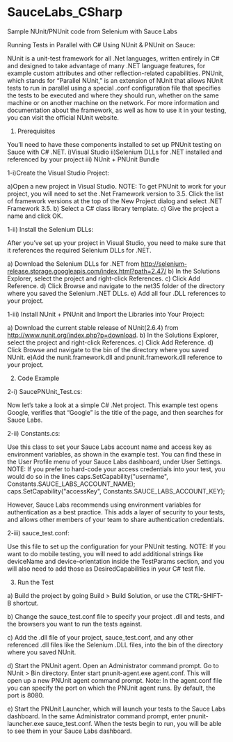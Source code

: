 # SauceLabs_CSharp
Sample NUnit/PNUnit code from Selenium with Sauce Labs

Running Tests in Parallel with C# Using NUnit & PNUnit on Sauce:

NUnit is a unit-test framework for all .Net languages, written entirely in C# and designed to take advantage of many .NET language features, for example custom attributes and other reflection-related capabilities. PNUnit, which stands for “Parallel NUnit,” is an extension of NUnit that allows NUnit tests to run in parallel using a special .conf configuration file that specifies the tests to be executed and where they should run, whether on the same machine or on another machine on the network. For more information and documentation about the framework, as well as how to use it in your testing, you can visit the official NUnit website.

1) Prerequisites

You’ll need to have these components installed to set up PNUnit testing on Sauce with C# .NET.
  i)Visual Studio
  ii)Selenium DLLs for .NET installed and referenced by your project
  iii) NUnit + PNUnit Bundle

1-i)Create the Visual Studio Project:

a)Open a new project in Visual Studio.
NOTE: To get PNUnit to work for your project, you will need to set the .Net Framework version to 3.5. Click the list of framework versions at the top of the New Project dialog and select .NET Framework 3.5.
b) Select a C# class library template.
c) Give the project a name and click OK.

1-ii) Install the  Selenium DLLs:

After you’ve set up your project in Visual Studio, you need to make sure that it references the required Selenium DLLs for .NET.

a) Download the Selenium DLLs for .NET from http://selenium-release.storage.googleapis.com/index.html?path=2.47/
b) In the Solutions Explorer, select the project and right-click References.
c) Click Add Reference.
d) Click Browse and navigate to the net35 folder of the directory where you saved the Selenium .NET DLLs.
e) Add all four .DLL references to your project.

1-iii) Install NUnit + PNUnit and Import the Libraries into Your Project:

a) Download the current stable release of NUnit(2.6.4) from http://www.nunit.org/index.php?p=download.
b) In the Solutions Explorer, select the project and right-click References.
c) Click Add Reference.
d) Click Browse and navigate to the bin of the directory where you saved NUnit.
e)Add the nunit.framework.dll and pnunit.framework.dll reference to your project.

2) Code Example

2-i) SaucePNUnit_Test.cs:

Now let’s take a look at a simple C# .Net project. This example test opens Google, verifies that “Google” is the title of the page, and then searches for Sauce Labs.

2-ii) Constants.cs:

Use this class to set your Sauce Labs account name and access key as environment variables, as shown in the example test. You can find these in the User Profile menu of your Sauce Labs dashboard, under User Settings.
NOTE: If you prefer to hard-code your access credentials into your test, you would do so in the lines
 		caps.SetCapability("username", Constants.SAUCE_LABS_ACCOUNT_NAME);
 		caps.SetCapability("accessKey", Constants.SAUCE_LABS_ACCOUNT_KEY);

However, Sauce Labs recommends using environment variables for authentication as a best practice. This adds a layer of security to your tests, and allows other members of your team to share authentication credentials. 

2-iii) sauce_test.conf:

Use this file to set up the configuration for your PNUnit testing. 
NOTE: If you want to do mobile testing, you will need to add additional strings like deviceName and device-orientation inside the TestParams section, and you will also need to add those as DesiredCapabilities in your C# test file. 

3) Run the Test

a) Build the project by going Build > Build Solution, or use the CTRL-SHIFT-B shortcut.

b) Change the sauce_test.conf file to specify your project .dll and tests, and the browsers you want to run the tests against. 

c) Add the .dll file of your project, sauce_test.conf, and any other referenced .dll files like the Selenium .DLL files, into the bin of the directory where you saved NUnit.

d) Start the PNUnit agent.
  Open an Administrator command prompt.
  Go to NUnit > Bin directory.
  Enter start pnunit-agent.exe agent.conf.
  This will open up a new PNUnit agent command prompt.
  Note: In the agent.conf file you can specify the port on which the PNUnit agent runs. By default, the port is 8080.
	
e) Start the PNUnit Launcher, which will launch your tests to the Sauce Labs dashboard. 
  In the same Administrator command prompt, enter pnunit-launcher.exe sauce_test.conf.
  When the tests begin to run, you will be able to see them in your Sauce Labs dashboard. 
